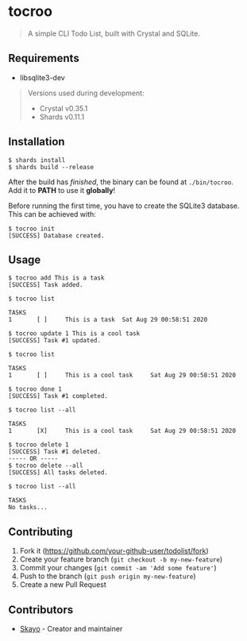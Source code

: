 # tocroo

> A simple CLI Todo List, built with Crystal and SQLite.

## Requirements
- libsqlite3-dev

> Versions used during development:
> - Crystal v0.35.1
> - Shards v0.11.1

## Installation

```shell
$ shards install
$ shards build --release
```

After the build has *finished*, the binary can be found at `./bin/tocroo`.  
Add it to **PATH** to use it **globally**!

Before running the first time, you have to create the SQLite3 database.  
This can be achieved with:
```shell
$ tocroo init
[SUCCESS] Database created.
```

## Usage

```shell
$ tocroo add This is a task
[SUCCESS] Task added.

$ tocroo list

TASKS
1       [ ]     This is a task  Sat Aug 29 00:58:51 2020

$ tocroo update 1 This is a cool task
[SUCCESS] Task #1 updated.

$ tocroo list

TASKS
1       [ ]     This is a cool task     Sat Aug 29 00:58:51 2020

$ tocroo done 1
[SUCCESS] Task #1 completed.

$ tocroo list --all

TASKS
1       [X]     This is a cool task     Sat Aug 29 00:58:51 2020

$ tocroo delete 1
[SUCCESS] Task #1 deleted.
----- OR -----
$ tocroo delete --all
[SUCCESS] All tasks deleted.

$ tocroo list --all

TASKS
No tasks...
```


## Contributing

1. Fork it (<https://github.com/your-github-user/todolist/fork>)
2. Create your feature branch (`git checkout -b my-new-feature`)
3. Commit your changes (`git commit -am 'Add some feature'`)
4. Push to the branch (`git push origin my-new-feature`)
5. Create a new Pull Request

## Contributors

- [Skayo](https://github.com/Skayo) - Creator and maintainer
